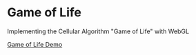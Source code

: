 # Game of Life

Implementing the Cellular Algorithm "Game of Life" with WebGL

[Game of Life Demo](https://kgraytech.github.io/GameOfLifeDemo/) 
